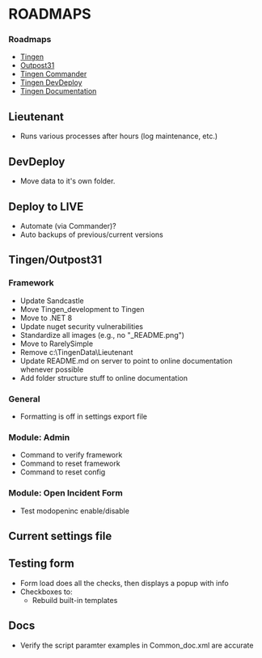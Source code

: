 # ROADMAPS

### Roadmaps

* [Tingen](./ROADMAP_tingen.md)
* [Outpost31](./ROADMAP_outpost31.md)
* [Tingen Commander](./ROADMAP_tingen-commander.md)
* [Tingen DevDeploy](./ROADMAP_tingen-devdeploy.md)
* [Tingen Documentation](./ROADMAP_tingen-documentation.md)













<!-- u241205 -->






## Lieutenant

- Runs various processes after hours (log maintenance, etc.)

## DevDeploy

- Move data to it's own folder.

## Deploy to LIVE

- Automate (via Commander)?
- Auto backups of previous/current versions

## Tingen/Outpost31

### Framework

* Update Sandcastle
* Move Tingen_development to Tingen
* Move to .NET 8
* Update nuget security vulnerabilities
* Standardize all images (e.g., no "_README.png")
* Move to RarelySimple
* Remove c:\TingenData\Lieutenant
* Update README.md on server to point to online documentation whenever possible
* Add folder structure stuff to online documentation

### General

* Formatting is off in settings export file

### Module: Admin

* Command to verify framework
* Command to reset framework
* Command to reset config

### Module: Open Incident Form

* Test modopeninc enable/disable

## Current settings file

## Testing form

* Form load does all the checks, then displays a popup with info
* Checkboxes to:
  * Rebuild built-in templates
   
## Docs

* Verify the script paramter examples in Common_doc.xml are accurate

